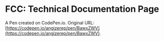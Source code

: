 # FCC: Technical Documentation Page

A Pen created on CodePen.io. Original URL: [https://codepen.io/angizerep/pen/BawxZWV](https://codepen.io/angizerep/pen/BawxZWV).



